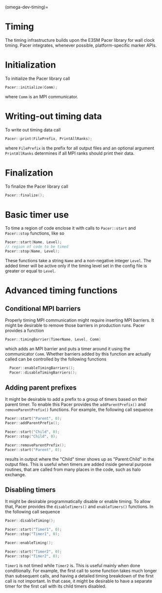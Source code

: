 (omega-dev-timing)=

# Timing

The timing infrastructure builds upon the E3SM Pacer library for wall clock timing.
Pacer integrates, whenever possible, platform-specific marker APIs.

# Initialization

To initialize the Pacer library call
```c++
Pacer::initialize(Comm);
```
where `Comm` is an MPI communicator.

# Writing-out timing data

To write out timing data call
```c++
Pacer::print(FilePrefix, PrintAllRanks);
```
where `FilePrefix` is the prefix for all output files and an optional argument `PrintAllRanks` determines
if all MPI ranks should print their data.

# Finalization

To finalize the Pacer library call
```c++
Pacer::finalize();
```

# Basic timer use

To time a region of code enclose it with calls to `Pacer::start` and `Pacer::stop` functions, like so
```c++
Pacer::start(Name, Level);
// region of code to be timed
Pacer::stop(Name, Level);
```
These functions take a string `Name` and a non-negative integer `Level`.
The added timer will be active only if the timing level set in the config file is greater or equal to `Level`.

# Advanced timing functions

## Conditional MPI barriers

Properly timing MPI communication might require inserting MPI barriers. It might be desirable
to remove those barriers in production runs. Pacer provides a function
```c++
Pacer::timingBarrier(TimerName, Level, Comm)
```
which adds an MPI barrier and puts a timer around it using the communicator `Comm`.
Whether barriers added by this function are actually called can be controlled by the following functions
```c++
  Pacer::enableTimingBarriers();
  Pacer::disableTimingBarriers();
```

## Adding parent prefixes

It might be desirable to add a prefix to a group of timers based on their parent timer.
To enable this Pacer provides the `addParentPrefix()` and `removeParentPrefix()` functions.
For example, the following call sequence
```c++
Pacer::start("Parent", 0);
Pacer::addParentPrefix();

Pacer::start("Child", 0);
Pacer::stop("Child", 0);

Pacer::removeParentPrefix();
Pacer::start("Parent", 0);
```
results in output where the "Child" timer shows up as "Parent:Child" in the output files.
This is useful when timers are added inside general purpose routines, that are called
from many places in the code, such as halo exchange.

## Disabling timers

It might be desirable programmatically disable or enable timing. To allow that, Pacer provides
the `disableTimers()` and `enableTimers()` functions. In the following call sequence
```c++
Pacer::disableTiming();

Pacer::start("Timer1", 0);
Pacer::stop("Timer1", 0);

Pacer::enableTiming();

Pacer::start("Timer2", 0);
Pacer::stop("Timer2", 0);
```
`Timer1` is not timed while `Timer2` is. This is useful mainly when done conditionally.
For example, the first call to some function takes much longer than subsequent calls,
and having a detailed timing breakdown of the first call is not important. In that case,
it might be desirable to have a separate timer for the first call with its child timers disabled.
